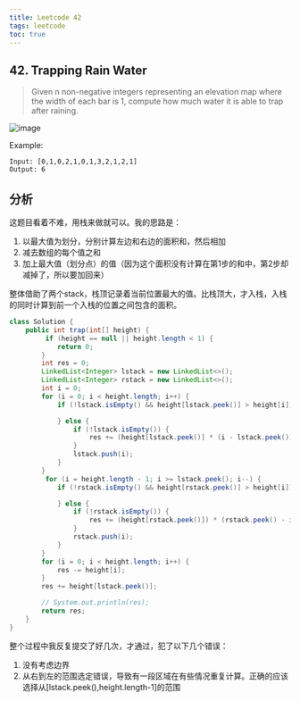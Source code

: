 ```yaml
---
title: Leetcode 42
tags: leetcode
toc: true
---
```


## 42. Trapping Rain Water

> Given n non-negative integers representing an elevation map where the width of each bar is 1, compute how much water it is able to trap after raining.

![image](https://assets.leetcode.com/uploads/2018/10/22/rainwatertrap.png)

Example:
```
Input: [0,1,0,2,1,0,1,3,2,1,2,1]
Output: 6
```

<!--more-->


## 分析

这题目看着不难，用栈来做就可以。我的思路是：
1. 以最大值为划分，分别计算左边和右边的面积和，然后相加
2. 减去数组的每个值之和
3. 加上最大值（划分点）的值（因为这个面积没有计算在第1步的和中，第2步却减掉了，所以要加回来）

整体借助了两个stack，栈顶记录着当前位置最大的值。比栈顶大，才入栈，入栈的同时计算到前一个入栈的位置之间包含的面积。

```java
class Solution {
    public int trap(int[] height) {
         if (height == null || height.length < 1) {
            return 0;
        }
        int res = 0;
        LinkedList<Integer> lstack = new LinkedList<>();
        LinkedList<Integer> rstack = new LinkedList<>();
        int i = 0;
        for (i = 0; i < height.length; i++) {
            if (!lstack.isEmpty() && height[lstack.peek()] > height[i]) {

            } else {
                if (!lstack.isEmpty()) {
                    res += (height[lstack.peek()] * (i - lstack.peek())) ;
                }
                lstack.push(i);
            }
        }
         for (i = height.length - 1; i >= lstack.peek(); i--) {
            if (!rstack.isEmpty() && height[rstack.peek()] > height[i]) {

            } else {
                if (!rstack.isEmpty()) {
                    res += (height[rstack.peek()]) * (rstack.peek() - i);
                }
                rstack.push(i);
            }
        }
        for (i = 0; i < height.length; i++) {
            res -= height[i];
        }
        res += height[lstack.peek()];

        // System.out.println(res);
        return res;
    }
}
```

整个过程中我反复提交了好几次，才通过，犯了以下几个错误：
1. 没有考虑边界
2. 从右到左的范围选定错误，导致有一段区域在有些情况重复计算。正确的应该选择从[lstack.peek(),height.length-1]的范围